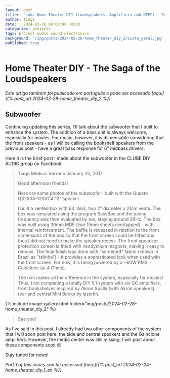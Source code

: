 ```yaml
---
layout: post
title:  ":uk: Home Theater DIY (Loudspeakers, Amplifiers and HTPC) - Part 2"
author: Tiago
date:   2024-03-28 08:00:00 -0300
categories: projects
tags: project audio sound electronics
background: '/img/posts/2024-02-28-home_theater_diy_2/vista_geral.jpg'
published: true
---
```


Home Theater DIY - The Saga of the Loudspeakers
===============================================

*Este artigo também foi publicado em português e pode ser acessado [aqui]({% post_url 2024-02-28-home_theater_diy_2 %}).*

## Subwoofer

Continuing updating this series, I'll talk about the subwoofer that I built to enhance the system. The addition of a bass unit is always welcome, especially for movies.
For music, however, it is dispensable considering that the front speakers - as I will be calling the bookshelf speakers from the previous post - have a great bass response for 6" midbass drivers.

Here it is the brief post I made about the subwoofer in the CLUBE DIY ÁUDIO group on Facebook:

> Tiago Medicci Serrano
> January 20, 2017
>
> Good afternoon friends!
>
> Here are some photos of the subwoofer I built with the Questo QS250A-12SVC4 12" speaker.
>
> I built a vented box with 64 liters, two 2" diameter x 21cm vents. The box was simulated using the program BassBox and the tuning frequency was then evaluated by ear, staying around 26Hz. The box was built using 30mm MDF (two 15mm sheets overlapped) - with internal reinforcement. The baffle is recessed in relation to the front dimensions of the box so that the front screen could be fitted and thus I did not need to make the speaker recess. The front speacker protection screen is fitted with neodymium magnets, making it easy to remove. The final finish was done with "screened" fabric (known in Brazil as "telinha") - it provides a sophisticated look when used with the front screen. For now, it is being powered by a ~60W RMS Gainclone (at 4 Ohms).
>
> The unit makes all the difference in the system, especially for movies!
> Thus, I am completing a totally DIY 5.1 system with six GC amplifiers, front bookshelves inspired by Akron Spalla (with Akron speakers), rear and central Mini Books by laserkit.
>
{% include image-gallery.html folder="img/posts/2024-02-28-home_theater_diy_2" %}
>
> See you!

As I've said in this post, I already had two other components of the system that I will soon post here: the side and central speakers and the Gainclone amplifiers. However, the media center was still missing. I will post about these components soon :wink:

Stay tuned for news!

*Part 1 of this series can be accessed [here]({% post_url 2024-02-24-home_theater_diy_1_en %}).*
